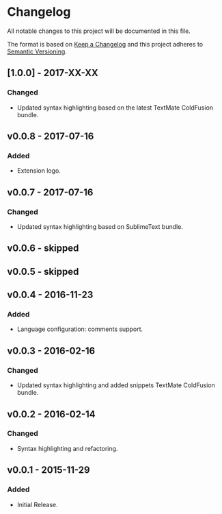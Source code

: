 # Changelog
All notable changes to this project will be documented in this file.

The format is based on [Keep a Changelog](http://keepachangelog.com/en/1.0.0/)
and this project adheres to [Semantic Versioning](http://semver.org/spec/v2.0.0.html).

## [1.0.0] - 2017-XX-XX
### Changed
- Updated syntax highlighting based on the latest TextMate ColdFusion bundle.

## v0.0.8 - 2017-07-16
### Added
- Extension logo.

## v0.0.7 - 2017-07-16
### Changed
- Updated syntax highlighting based on SublimeText bundle.

## v0.0.6 - skipped

## v0.0.5 - skipped

## v0.0.4 - 2016-11-23
### Added
- Language configuration: comments support.

## v0.0.3 - 2016-02-16
### Changed
- Updated syntax highlighting and added snippets TextMate ColdFusion bundle.

## v0.0.2 - 2016-02-14
### Changed
- Syntax highlighting and refactoring.

## v0.0.1 - 2015-11-29
### Added
- Initial Release.
